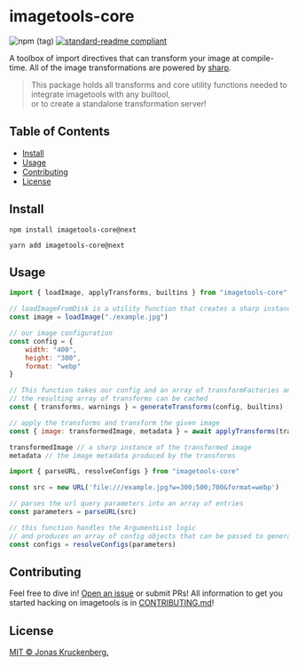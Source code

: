 # imagetools-core

<!-- badges -->
![npm (tag)](https://img.shields.io/npm/v/imagetools-core/next)
[![standard-readme compliant](https://img.shields.io/badge/readme%20style-standard-brightgreen.svg?style=flat-square)](https://github.com/RichardLitt/standard-readme)

A toolbox of import directives that can transform your image at compile-time.
All of the image transformations are powered by [sharp](https://sharp.pixelplumbing.com).

> This package holds all transforms and core utility functions needed to integrate imagetools with any builtool,<br>
> or to create a standalone transformation server!

## Table of Contents

- [Install](#install)
- [Usage](#usage)
- [Contributing](#contributing)
- [License](#license)

## Install

```
npm install imagetools-core@next
```

```
yarn add imagetools-core@next
```

## Usage

```js
import { loadImage, applyTransforms, builtins } from "imagetools-core"

// loadImageFromDisk is a utility function that creates a sharp instances of the specified image 
const image = loadImage("./example.jpg")

// our image configuration
const config = {
    width: "400",
    height: "300",
    format: "webp"
}

// This function takes our config and an array of transformFactories and creates an array of transforms
// the resulting array of transforms can be cached
const { transforms, warnings } = generateTransforms(config, builtins)

// apply the transforms and transform the given image
const { image: transformedImage, metadata } = await applyTransforms(transforms, image)

transformedImage // a sharp instance of the transformed image
metadata // the image metadata produced by the transforms
```

```js
import { parseURL, resolveConfigs } from "imagetools-core"

const src = new URL('file:///example.jpg?w=300;500;700&format=webp')

// parses the url query parameters into an array of entries
const parameters = parseURL(src)

// this function handles the ArgumentList logic 
// and produces an array of config objects that can be passed to generateTransforms
const configs = resolveConfigs(parameters)
```

## Contributing

Feel free to dive in! [Open an issue](https://github.com/JonasKruckenberg/vite-imagetools/issues/new) or submit PRs!
All information to get you started hacking on imagetools is in [CONTRIBUTING.md](../../CONTRIBUTING.md)!

## License
[MIT © Jonas Kruckenberg.](./LICENSE)